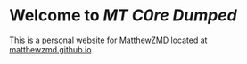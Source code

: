 # Welcome to *MT C0re Dumped*

This is a personal website for [MatthewZMD](https://github.com/MatthewZMD) located at [matthewzmd.github.io](https://matthewzmd.github.io/).
